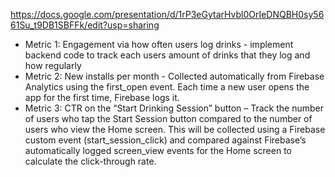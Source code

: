 https://docs.google.com/presentation/d/1rP3eGytarHvbl0OrIeDNQBH0sy5661Su_t9DB1SBFFk/edit?usp=sharing
* Metric 1: Engagement via how often users log drinks - implement backend code to track each users amount of drinks that they log and how regularly
* Metric 2: New installs per month - Collected automatically from Firebase Analytics using the first_open event. Each time a new user opens the app for the first time, Firebase logs it.
* Metric 3: CTR on the “Start Drinking Session” button – Track the number of users who tap the Start Session button compared to the number of users who view the Home screen. This will be collected using a Firebase custom event (start_session_click) and compared against Firebase’s automatically logged screen_view events for the Home screen to calculate the click-through rate.
